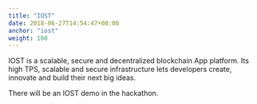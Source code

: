 ```yaml
---
title: "IOST"
date: 2018-06-27T14:54:47+08:00
anchor: "iost"
weight: 160
---
```


IOST is a scalable, secure and decentralized blockchain App platform. Its high TPS, scalable and secure infrastructure lets developers create, innovate and build their next big ideas.

There will be an IOST demo in the hackathon.